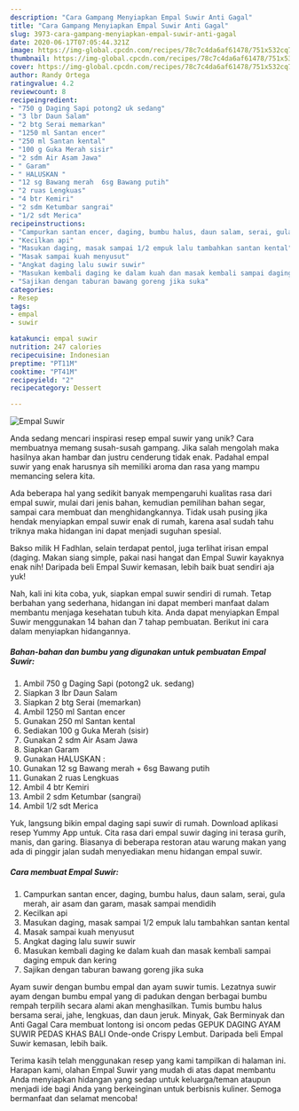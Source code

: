```yaml
---
description: "Cara Gampang Menyiapkan Empal Suwir Anti Gagal"
title: "Cara Gampang Menyiapkan Empal Suwir Anti Gagal"
slug: 3973-cara-gampang-menyiapkan-empal-suwir-anti-gagal
date: 2020-06-17T07:05:44.321Z
image: https://img-global.cpcdn.com/recipes/78c7c4da6af61478/751x532cq70/empal-suwir-foto-resep-utama.jpg
thumbnail: https://img-global.cpcdn.com/recipes/78c7c4da6af61478/751x532cq70/empal-suwir-foto-resep-utama.jpg
cover: https://img-global.cpcdn.com/recipes/78c7c4da6af61478/751x532cq70/empal-suwir-foto-resep-utama.jpg
author: Randy Ortega
ratingvalue: 4.2
reviewcount: 8
recipeingredient:
- "750 g Daging Sapi potong2 uk sedang"
- "3 lbr Daun Salam"
- "2 btg Serai memarkan"
- "1250 ml Santan encer"
- "250 ml Santan kental"
- "100 g Guka Merah sisir"
- "2 sdm Air Asam Jawa"
- " Garam"
- " HALUSKAN "
- "12 sg Bawang merah  6sg Bawang putih"
- "2 ruas Lengkuas"
- "4 btr Kemiri"
- "2 sdm Ketumbar sangrai"
- "1/2 sdt Merica"
recipeinstructions:
- "Campurkan santan encer, daging, bumbu halus, daun salam, serai, gula merah, air asam dan garam, masak sampai mendidih"
- "Kecilkan api"
- "Masukan daging, masak sampai 1/2 empuk lalu tambahkan santan kental"
- "Masak sampai kuah menyusut"
- "Angkat daging lalu suwir suwir"
- "Masukan kembali daging ke dalam kuah dan masak kembali sampai daging empuk dan kering"
- "Sajikan dengan taburan bawang goreng jika suka"
categories:
- Resep
tags:
- empal
- suwir

katakunci: empal suwir 
nutrition: 247 calories
recipecuisine: Indonesian
preptime: "PT11M"
cooktime: "PT41M"
recipeyield: "2"
recipecategory: Dessert

---
```



![Empal Suwir](https://img-global.cpcdn.com/recipes/78c7c4da6af61478/751x532cq70/empal-suwir-foto-resep-utama.jpg)

Anda sedang mencari inspirasi resep empal suwir yang unik? Cara membuatnya memang susah-susah gampang. Jika salah mengolah maka hasilnya akan hambar dan justru cenderung tidak enak. Padahal empal suwir yang enak harusnya sih memiliki aroma dan rasa yang mampu memancing selera kita.

Ada beberapa hal yang sedikit banyak mempengaruhi kualitas rasa dari empal suwir, mulai dari jenis bahan, kemudian pemilihan bahan segar, sampai cara membuat dan menghidangkannya. Tidak usah pusing jika hendak menyiapkan empal suwir enak di rumah, karena asal sudah tahu triknya maka hidangan ini dapat menjadi suguhan spesial.

Bakso milik H Fadhlan, selain terdapat pentol, juga terlihat irisan empal (daging. Makan siang simple, pakai nasi hangat dan Empal Suwir kayaknya enak nih! Daripada beli Empal Suwir kemasan, lebih baik buat sendiri aja yuk!


Nah, kali ini kita coba, yuk, siapkan empal suwir sendiri di rumah. Tetap berbahan yang sederhana, hidangan ini dapat memberi manfaat dalam membantu menjaga kesehatan tubuh kita. Anda dapat menyiapkan Empal Suwir menggunakan 14 bahan dan 7 tahap pembuatan. Berikut ini cara dalam menyiapkan hidangannya.

<!--inarticleads1-->

##### Bahan-bahan dan bumbu yang digunakan untuk pembuatan Empal Suwir:

1. Ambil 750 g Daging Sapi (potong2 uk. sedang)
1. Siapkan 3 lbr Daun Salam
1. Siapkan 2 btg Serai (memarkan)
1. Ambil 1250 ml Santan encer
1. Gunakan 250 ml Santan kental
1. Sediakan 100 g Guka Merah (sisir)
1. Gunakan 2 sdm Air Asam Jawa
1. Siapkan  Garam
1. Gunakan  HALUSKAN :
1. Gunakan 12 sg Bawang merah + 6sg Bawang putih
1. Gunakan 2 ruas Lengkuas
1. Ambil 4 btr Kemiri
1. Ambil 2 sdm Ketumbar (sangrai)
1. Ambil 1/2 sdt Merica


Yuk, langsung bikin empal daging sapi suwir di rumah. Download aplikasi resep Yummy App untuk. Cita rasa dari empal suwir daging ini terasa gurih, manis, dan garing. Biasanya di beberapa restoran atau warung makan yang ada di pinggir jalan sudah menyediakan menu hidangan empal suwir. 

<!--inarticleads2-->

##### Cara membuat Empal Suwir:

1. Campurkan santan encer, daging, bumbu halus, daun salam, serai, gula merah, air asam dan garam, masak sampai mendidih
1. Kecilkan api
1. Masukan daging, masak sampai 1/2 empuk lalu tambahkan santan kental
1. Masak sampai kuah menyusut
1. Angkat daging lalu suwir suwir
1. Masukan kembali daging ke dalam kuah dan masak kembali sampai daging empuk dan kering
1. Sajikan dengan taburan bawang goreng jika suka


Ayam suwir dengan bumbu empal dan ayam suwir tumis. Lezatnya suwir ayam dengan bumbu empal yang di padukan dengan berbagai bumbu rempah terpilih secara alami akan menghasilkan. Tumis bumbu halus bersama serai, jahe, lengkuas, dan daun jeruk. Minyak, Gak Berminyak dan Anti Gagal Cara membuat lontong isi oncom pedas GEPUK DAGING AYAM SUWIR PEDAS KHAS BALI Onde-onde Crispy Lembut. Daripada beli Empal Suwir kemasan, lebih baik. 

Terima kasih telah menggunakan resep yang kami tampilkan di halaman ini. Harapan kami, olahan Empal Suwir yang mudah di atas dapat membantu Anda menyiapkan hidangan yang sedap untuk keluarga/teman ataupun menjadi ide bagi Anda yang berkeinginan untuk berbisnis kuliner. Semoga bermanfaat dan selamat mencoba!
